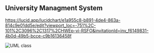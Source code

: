 ## University Managment System

https://lucid.app/lucidchart/e1a955c8-b891-4de4-863a-814c9e01dd5e/edit?viewport_loc=-751%2C-101%2C3096%2C1317%2CHWEp-vi-RSFO&invitationId=inv_f6149831-4b0d-49b5-bcce-c9b16136458f

![UML class](https://user-images.githubusercontent.com/78081616/230500829-661bef79-a72d-429e-8dfc-efe0532dea54.png)
